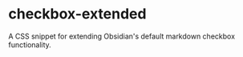 # checkbox-extended
A CSS snippet for extending Obsidian's default markdown checkbox functionality.
